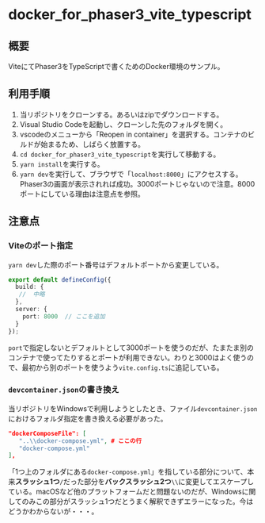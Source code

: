 # docker_for_phaser3_vite_typescript

## 概要

ViteにてPhaser3をTypeScriptで書くためのDocker環境のサンプル。

## 利用手順

1. 当リポジトリをクローンする。あるいはzipでダウンロードする。
2. Visual Studio Codeを起動し、クローンした先のフォルダを開く。
3. vscodeのメニューから「Reopen in container」を選択する。コンテナのビルドが始まるため、しばらく放置する。
4. `cd docker_for_phaser3_vite_typescript`を実行して移動する。
5. `yarn install`を実行する。
6. `yarn dev`を実行して、ブラウザで「`localhost:8000`」にアクセスする。Phaser3の画面が表示されれば成功。3000ポートじゃないので注意。8000ポートにしている理由は注意点を参照。

## 注意点

### Viteのポート指定

`yarn dev`した際のポート番号はデフォルトポートから変更している。

```typescript
export default defineConfig({
  build: {
   //  中略
  },
  server: {
    port: 8000  // ここを追加
  }
});

```

`port`で指定しないとデフォルトとして3000ポートを使うのだが、たまたま別のコンテナで使ってたりするとポートが利用できない。わりと3000はよく使うので、最初から別のポートを使うよう`vite.config.ts`に追記している。

### `devcontainer.json`の書き換え

当リポジトリをWindowsで利用しようとしたとき、ファイル`devcontainer.json`におけるフォルダ指定を書き換える必要があった。

```json
"dockerComposeFile": [
   "..\\docker-compose.yml", # ここの行
   "docker-compose.yml"
],
```

「1つ上のフォルダにある`docker-compose.yml`」を指している部分について、本来**スラッシュ1つ**`/`だった部分を**バックスラッシュ2つ**`\\`に変更してエスケープしている。macOSなど他のプラットフォームだと問題ないのだが、Windowsに関してのみこの部分がスラッシュ1つだとうまく解釈できずエラーになった。今はどうかわからないが・・・。
